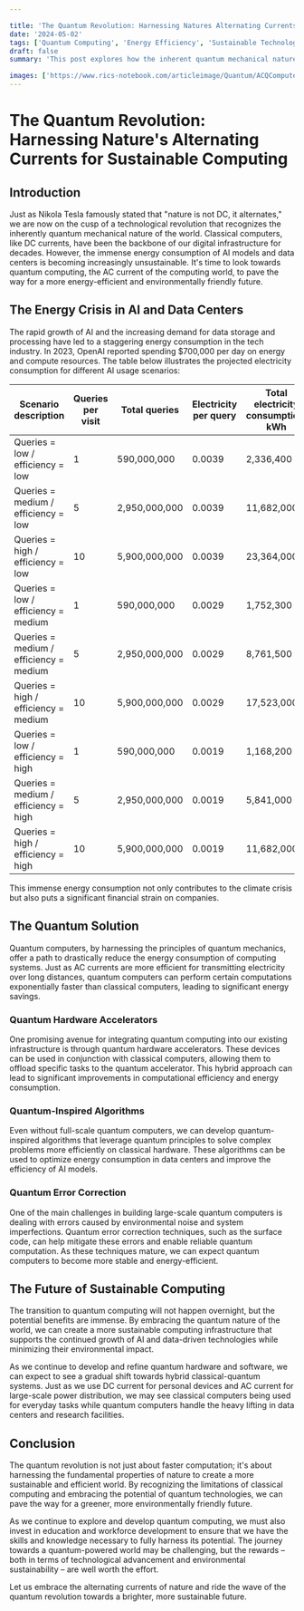 ```yaml
---

title: 'The Quantum Revolution: Harnessing Natures Alternating Currents for Sustainable Computing'
date: '2024-05-02'
tags: ['Quantum Computing', 'Energy Efficiency', 'Sustainable Technology', 'AI', 'Data Centers']
draft: false
summary: 'This post explores how the inherent quantum mechanical nature of the world can be leveraged to create more energy-efficient computing systems. By comparing classical and quantum computers to DC and AC currents, we highlight the potential for quantum computers to drastically reduce the energy consumption of AI models and data centers.'

images: ['https://www.rics-notebook.com/articleimage/Quantum/ACQCompute.webp']
---
```


# The Quantum Revolution: Harnessing Nature's Alternating Currents for Sustainable Computing

## Introduction

Just as Nikola Tesla famously stated that "nature is not DC, it alternates," we are now on the cusp of a technological revolution that recognizes the inherently quantum mechanical nature of the world. Classical computers, like DC currents, have been the backbone of our digital infrastructure for decades. However, the immense energy consumption of AI models and data centers is becoming increasingly unsustainable. It's time to look towards quantum computing, the AC current of the computing world, to pave the way for a more energy-efficient and environmentally friendly future.

## The Energy Crisis in AI and Data Centers

The rapid growth of AI and the increasing demand for data storage and processing have led to a staggering energy consumption in the tech industry. In 2023, OpenAI reported spending $700,000 per day on energy and compute resources. The table below illustrates the projected electricity consumption for different AI usage scenarios:

| Scenario description                   | Queries per visit | Total queries | Electricity per query | Total electricity consumption, kWh |
| -------------------------------------- | ----------------- | ------------- | --------------------- | ---------------------------------- |
| Queries = low / efficiency = low       | 1                 | 590,000,000   | 0.0039                | 2,336,400                          |
| Queries = medium / efficiency = low    | 5                 | 2,950,000,000 | 0.0039                | 11,682,000                         |
| Queries = high / efficiency = low      | 10                | 5,900,000,000 | 0.0039                | 23,364,000                         |
| Queries = low / efficiency = medium    | 1                 | 590,000,000   | 0.0029                | 1,752,300                          |
| Queries = medium / efficiency = medium | 5                 | 2,950,000,000 | 0.0029                | 8,761,500                          |
| Queries = high / efficiency = medium   | 10                | 5,900,000,000 | 0.0029                | 17,523,000                         |
| Queries = low / efficiency = high      | 1                 | 590,000,000   | 0.0019                | 1,168,200                          |
| Queries = medium / efficiency = high   | 5                 | 2,950,000,000 | 0.0019                | 5,841,000                          |
| Queries = high / efficiency = high     | 10                | 5,900,000,000 | 0.0019                | 11,682,000                         |

This immense energy consumption not only contributes to the climate crisis but also puts a significant financial strain on companies.

## The Quantum Solution

Quantum computers, by harnessing the principles of quantum mechanics, offer a path to drastically reduce the energy consumption of computing systems. Just as AC currents are more efficient for transmitting electricity over long distances, quantum computers can perform certain computations exponentially faster than classical computers, leading to significant energy savings.

### Quantum Hardware Accelerators

One promising avenue for integrating quantum computing into our existing infrastructure is through quantum hardware accelerators. These devices can be used in conjunction with classical computers, allowing them to offload specific tasks to the quantum accelerator. This hybrid approach can lead to significant improvements in computational efficiency and energy consumption.

### Quantum-Inspired Algorithms

Even without full-scale quantum computers, we can develop quantum-inspired algorithms that leverage quantum principles to solve complex problems more efficiently on classical hardware. These algorithms can be used to optimize energy consumption in data centers and improve the efficiency of AI models.

### Quantum Error Correction

One of the main challenges in building large-scale quantum computers is dealing with errors caused by environmental noise and system imperfections. Quantum error correction techniques, such as the surface code, can help mitigate these errors and enable reliable quantum computation. As these techniques mature, we can expect quantum computers to become more stable and energy-efficient.

## The Future of Sustainable Computing

The transition to quantum computing will not happen overnight, but the potential benefits are immense. By embracing the quantum nature of the world, we can create a more sustainable computing infrastructure that supports the continued growth of AI and data-driven technologies while minimizing their environmental impact.

As we continue to develop and refine quantum hardware and software, we can expect to see a gradual shift towards hybrid classical-quantum systems. Just as we use DC current for personal devices and AC current for large-scale power distribution, we may see classical computers being used for everyday tasks while quantum computers handle the heavy lifting in data centers and research facilities.

## Conclusion

The quantum revolution is not just about faster computation; it's about harnessing the fundamental properties of nature to create a more sustainable and efficient world. By recognizing the limitations of classical computing and embracing the potential of quantum technologies, we can pave the way for a greener, more environmentally friendly future.

As we continue to explore and develop quantum computing, we must also invest in education and workforce development to ensure that we have the skills and knowledge necessary to fully harness its potential. The journey towards a quantum-powered world may be challenging, but the rewards – both in terms of technological advancement and environmental sustainability – are well worth the effort.

Let us embrace the alternating currents of nature and ride the wave of the quantum revolution towards a brighter, more sustainable future.
